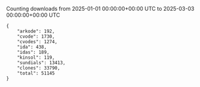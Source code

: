 
Counting downloads from 2025-01-01 00:00:00+00:00 UTC to 2025-03-03 00:00:00+00:00 UTC

```
{
    "arkode": 192,
    "cvode": 1730,
    "cvodes": 1274,
    "ida": 438,
    "idas": 189,
    "kinsol": 119,
    "sundials": 13413,
    "clones": 33790,
    "total": 51145
}
```
